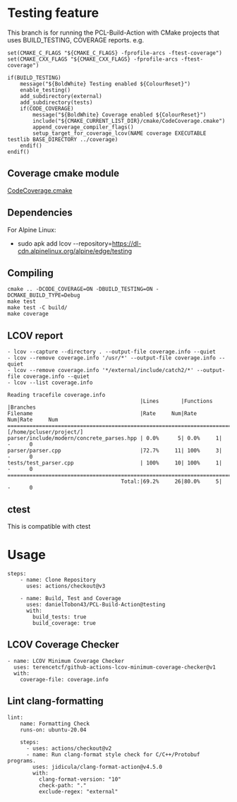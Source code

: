 # Testing feature
This branch is for running the PCL-Build-Action with CMake projects that uses BUILD_TESTING, COVERAGE reports. e.g.

```
set(CMAKE_C_FLAGS "${CMAKE_C_FLAGS} -fprofile-arcs -ftest-coverage")
set(CMAKE_CXX_FLAGS "${CMAKE_CXX_FLAGS} -fprofile-arcs -ftest-coverage")

if(BUILD_TESTING)
    message("${BoldWhite} Testing enabled ${ColourReset}")
    enable_testing()
    add_subdirectory(external)
    add_subdirectory(tests)
    if(CODE_COVERAGE)
        message("${BoldWhite} Coverage enabled ${ColourReset}")        
        include("${CMAKE_CURRENT_LIST_DIR}/cmake/CodeCoverage.cmake")
        append_coverage_compiler_flags()
        setup_target_for_coverage_lcov(NAME coverage EXECUTABLE testlib BASE_DIRECTORY ../coverage)
    endif()
endif()
```

## Coverage cmake module

[CodeCoverage.cmake](https://github.com/bilke/cmake-modules/blob/master/CodeCoverage.cmake)

## Dependencies
For Alpine Linux:

- sudo apk add lcov --repository=https://dl-cdn.alpinelinux.org/alpine/edge/testing

## Compiling

```
cmake .. -DCODE_COVERAGE=ON -DBUILD_TESTING=ON -DCMAKE_BUILD_TYPE=Debug
make test
make test -C build/
make coverage
```

## LCOV report
```
- lcov --capture --directory . --output-file coverage.info --quiet
- lcov --remove coverage.info '/usr/*' --output-file coverage.info --quiet
- lcov --remove coverage.info '*/external/include/catch2/*' --output-file coverage.info --quiet
- lcov --list coverage.info

Reading tracefile coverage.info
                                          |Lines       |Functions  |Branches    
Filename                                  |Rate     Num|Rate    Num|Rate     Num
================================================================================
[/home/pcluser/project/]
parser/include/modern/concrete_parses.hpp | 0.0%      5| 0.0%     1|    -      0
parser/parser.cpp                         |72.7%     11| 100%     3|    -      0
tests/test_parser.cpp                     | 100%     10| 100%     1|    -      0
================================================================================
                                    Total:|69.2%     26|80.0%     5|    -      0
```

## ctest
This is compatible with ctest

# Usage
```
steps:
    - name: Clone Repository
      uses: actions/checkout@v3
    
    - name: Build, Test and Coverage
      uses: danielTobon43/PCL-Build-Action@testing
      with:
        build_tests: true
        build_coverage: true
```

## LCOV Coverage Checker
```
- name: LCOV Minimum Coverage Checker
  uses: terencetcf/github-actions-lcov-minimum-coverage-checker@v1
  with:
    coverage-file: coverage.info
```

## Lint clang-formatting
```
lint:
    name: Formatting Check
    runs-on: ubuntu-20.04

    steps:
      - uses: actions/checkout@v2
      - name: Run clang-format style check for C/C++/Protobuf programs.
        uses: jidicula/clang-format-action@v4.5.0
        with:
          clang-format-version: "10"
          check-path: "."
          exclude-regex: "external"
```
